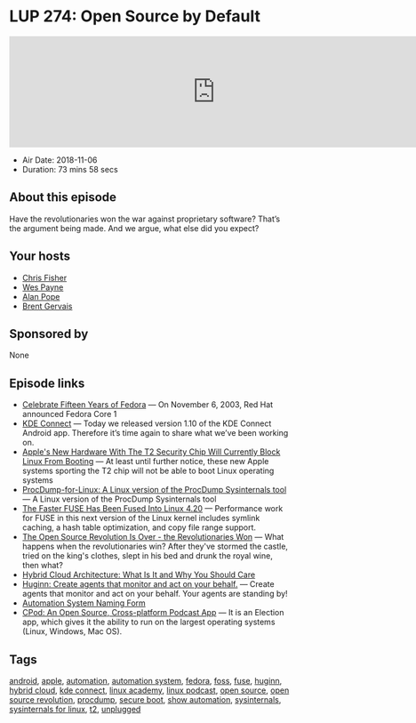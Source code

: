 # LUP 274: Open Source by Default

<iframe src="https://player.fireside.fm/v2/RUkczH-V+pgIborPB?theme=dark" width="740" height="200" frameborder="0" scrolling="no"></iframe>

* Air Date: 2018-11-06
* Duration: 73 mins 58 secs

## About this episode

Have the revolutionaries won the war against proprietary software? That’s the argument being made. And we argue, what else did you expect?

## Your hosts
* [Chris Fisher](https://linuxunplugged.com/hosts/chrislas)
* [Wes Payne](https://linuxunplugged.com/hosts/wes)
* [Alan Pope](https://linuxunplugged.com/guests/alanpope)
* [Brent Gervais](https://linuxunplugged.com/guests/brentgervais)

## Sponsored by

None



## Episode links

  * [Celebrate Fifteen Years of Fedora](https://fedoramagazine.org/celebrate-fifteen-years-fedora/ "Celebrate Fifteen Years of Fedora") — On November 6, 2003, Red Hat announced Fedora Core 1
  * [KDE Connect](https://nicolasfella.wordpress.com/2018/11/04/kde-connect-new-stuff-0x3/ "KDE Connect") — Today we released version 1.10 of the KDE Connect Android app. Therefore it’s time again to share what we’ve been working on. 
  * [Apple's New Hardware With The T2 Security Chip Will Currently Block Linux From Booting](https://www.phoronix.com/scan.php?page=news_item&px=Apple-T2-Blocks-Linux-UEFI "Apple's New Hardware With The T2 Security Chip Will Currently Block Linux From Booting") — At least until further notice, these new Apple systems sporting the T2 chip will not be able to boot Linux operating systems
  * [ProcDump-for-Linux: A Linux version of the ProcDump Sysinternals tool](https://github.com/microsoft/procdump-for-linux "ProcDump-for-Linux: A Linux version of the ProcDump Sysinternals tool") — A Linux version of the ProcDump Sysinternals tool
  * [The Faster FUSE Has Been Fused Into Linux 4.20](https://www.phoronix.com/scan.php?page=news_item&px=Linux-4.20-FUSE "The Faster FUSE Has Been Fused Into Linux 4.20") — Performance work for FUSE in this next version of the Linux kernel includes symlink caching, a hash table optimization, and copy file range support. 
  * [The Open Source Revolution Is Over - the Revolutionaries Won](https://www.lightreading.com/open-source/the-open-source-revolution-is-over---the-revolutionaries-won/d/d-id/747225 "The Open Source Revolution Is Over - the Revolutionaries Won") — What happens when the revolutionaries win? After they've stormed the castle, tried on the king's clothes, slept in his bed and drunk the royal wine, then what?
  * [Hybrid Cloud Architecture: What Is It and Why You Should Care](https://www.backblaze.com/blog/confused-about-the-hybrid-cloud-youre-not-alone/ "Hybrid Cloud Architecture: What Is It and Why You Should Care")
  * [Huginn: Create agents that monitor and act on your behalf.](https://github.com/huginn/huginn "Huginn: Create agents that monitor and act on your behalf.") — Create agents that monitor and act on your behalf. Your agents are standing by! 
  * [Automation System Naming Form](https://docs.google.com/forms/d/e/1FAIpQLSetpUF1pZfnhmKRB266fPXAeF_tULwK2VOfqD_5ZorQLWZuEw/viewform "Automation System Naming Form")
  * [CPod: An Open Source, Cross-platform Podcast App](https://itsfoss.com/cpod-podcast-app/ "CPod: An Open Source, Cross-platform Podcast App") — It is an Election app, which gives it the ability to run on the largest operating systems (Linux, Windows, Mac OS).



## Tags

[android](https://linuxunplugged.com/tags/android), [apple](https://linuxunplugged.com/tags/apple), [automation](https://linuxunplugged.com/tags/automation), [automation system](https://linuxunplugged.com/tags/automation%20system), [fedora](https://linuxunplugged.com/tags/fedora), [foss](https://linuxunplugged.com/tags/foss), [fuse](https://linuxunplugged.com/tags/fuse), [huginn](https://linuxunplugged.com/tags/huginn), [hybrid cloud](https://linuxunplugged.com/tags/hybrid%20cloud), [kde connect](https://linuxunplugged.com/tags/kde%20connect), [linux academy](https://linuxunplugged.com/tags/linux%20academy), [linux podcast](https://linuxunplugged.com/tags/linux%20podcast), [open source](https://linuxunplugged.com/tags/open%20source), [open source revolution](https://linuxunplugged.com/tags/open%20source%20revolution), [procdump](https://linuxunplugged.com/tags/procdump), [secure boot](https://linuxunplugged.com/tags/secure%20boot), [show automation](https://linuxunplugged.com/tags/show%20automation), [sysinternals](https://linuxunplugged.com/tags/sysinternals), [sysinternals for linux](https://linuxunplugged.com/tags/sysinternals%20for%20linux), [t2](https://linuxunplugged.com/tags/t2), [unplugged](https://linuxunplugged.com/tags/unplugged)